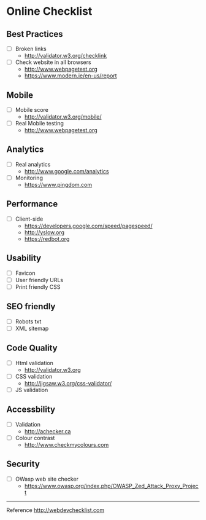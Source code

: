 # Online Checklist

## Best Practices

* [ ] Broken links
  * http://validator.w3.org/checklink
* [ ] Check website in all browsers
  * http://www.webpagetest.org
  * https://www.modern.ie/en-us/report
   
## Mobile

* [ ] Mobile score
  * http://validator.w3.org/mobile/
* [ ] Real Mobile testing
  * http://www.webpagetest.org

## Analytics

* [ ] Real analytics
  * http://www.google.com/analytics
* [ ] Monitoring
  * https://www.pingdom.com

## Performance

* [ ] Client-side
  * https://developers.google.com/speed/pagespeed/
  * http://yslow.org
  * https://redbot.org

## Usability

* [ ] Favicon
* [ ] User friendly URLs
* [ ] Print friendly CSS

## SEO friendly

* [ ] Robots txt
* [ ] XML sitemap

## Code Quality

* [ ] Html validation
  * http://validator.w3.org
* [ ] CSS validation
  * http://jigsaw.w3.org/css-validator/
* [ ] JS validation

## Accessbility

* [ ] Validation
  * http://achecker.ca
* [ ] Colour contrast
  * http://www.checkmycolours.com
  
## Security

* [ ] OWasp web site checker
  * https://www.owasp.org/index.php/OWASP_Zed_Attack_Proxy_Project

---

Reference http://webdevchecklist.com
